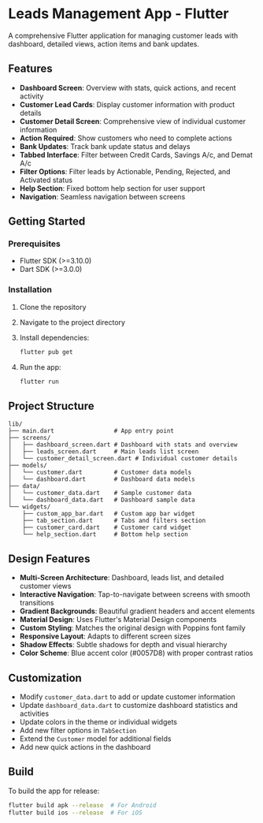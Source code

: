# Leads Management App - Flutter

A comprehensive Flutter application for managing customer leads with dashboard, detailed views, action items and bank updates.

## Features

- **Dashboard Screen**: Overview with stats, quick actions, and recent activity
- **Customer Lead Cards**: Display customer information with product details
- **Customer Detail Screen**: Comprehensive view of individual customer information
- **Action Required**: Show customers who need to complete actions
- **Bank Updates**: Track bank update status and delays
- **Tabbed Interface**: Filter between Credit Cards, Savings A/c, and Demat A/c
- **Filter Options**: Filter leads by Actionable, Pending, Rejected, and Activated status
- **Help Section**: Fixed bottom help section for user support
- **Navigation**: Seamless navigation between screens

## Getting Started

### Prerequisites

- Flutter SDK (>=3.10.0)
- Dart SDK (>=3.0.0)

### Installation

1. Clone the repository
2. Navigate to the project directory
3. Install dependencies:
   ```bash
   flutter pub get
   ```

4. Run the app:
   ```bash
   flutter run
   ```

## Project Structure

```
lib/
├── main.dart                 # App entry point
├── screens/
│   ├── dashboard_screen.dart # Dashboard with stats and overview
│   ├── leads_screen.dart     # Main leads list screen
│   └── customer_detail_screen.dart # Individual customer details
├── models/
│   └── customer.dart         # Customer data models
│   └── dashboard.dart        # Dashboard data models
├── data/
│   └── customer_data.dart    # Sample customer data
│   └── dashboard_data.dart   # Dashboard sample data
└── widgets/
    ├── custom_app_bar.dart   # Custom app bar widget
    ├── tab_section.dart      # Tabs and filters section
    ├── customer_card.dart    # Customer card widget
    └── help_section.dart     # Bottom help section
```

## Design Features

- **Multi-Screen Architecture**: Dashboard, leads list, and detailed customer views
- **Interactive Navigation**: Tap-to-navigate between screens with smooth transitions
- **Gradient Backgrounds**: Beautiful gradient headers and accent elements
- **Material Design**: Uses Flutter's Material Design components
- **Custom Styling**: Matches the original design with Poppins font family
- **Responsive Layout**: Adapts to different screen sizes
- **Shadow Effects**: Subtle shadows for depth and visual hierarchy
- **Color Scheme**: Blue accent color (#0057D8) with proper contrast ratios

## Customization

- Modify `customer_data.dart` to add or update customer information
- Update `dashboard_data.dart` to customize dashboard statistics and activities
- Update colors in the theme or individual widgets
- Add new filter options in `TabSection`
- Extend the `Customer` model for additional fields
- Add new quick actions in the dashboard

## Build

To build the app for release:

```bash
flutter build apk --release  # For Android
flutter build ios --release  # For iOS
```